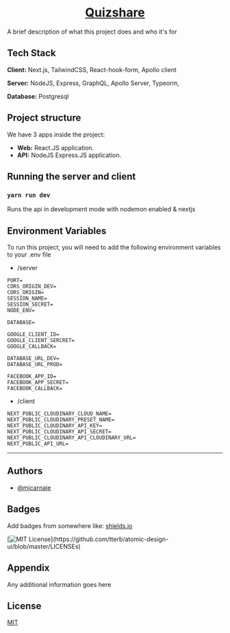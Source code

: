 <p align="center">
  <a href="https://www.quizshare.me/">
    <h1 align="center">Quizshare</h1>
  </a>
</p>

A brief description of what this project does and who it's for

## Tech Stack

**Client:** Next.js, TailwindCSS, React-hook-form, Apollo client

**Server:** NodeJS, Express, GraphQL, Apollo Server, Typeorm,

**Database:** Postgresql

## Project structure

We have 3 apps inside the project:

- **Web:** React.JS application.
- **API:** NodeJS Express.JS application.

## Running the server and client

### `yarn run dev`

Runs the api in development mode with nodemon enabled & nextjs

## Environment Variables

To run this project, you will need to add the following environment variables to your .env file

- /server

```
PORT=
CORS_ORIGIN_DEV=
CORS_ORIGIN=
SESSION_NAME=
SESSION_SECRET=
NODE_ENV=

DATABASE=

GOOGLE_CLIENT_ID=
GOOGLE_CLIENT_SERCRET=
GOOGLE_CALLBACK=

DATABASE_URL_DEV=
DATABASE_URL_PROD=

FACEBOOK_APP_ID=
FACEBOOK_APP_SECRET=
FACEBOOK_CALLBACK=
```

- /client

```
NEXT_PUBLIC_CLOUDINARY_CLOUD_NAME=
NEXT_PUBLIC_CLOUDINARY_PRESET_NAME=
NEXT_PUBLIC_CLOUDINARY_API_KEY=
NEXT_PUBLIC_CLOUDINARY_API_SECRET=
NEXT_PUBLIC_CLOUDINARY_API_CLOUDINARY_URL=
NEXT_PUBLIC_API_URL=
```

---

## Authors

- [@mjcarnaje](https://github.com/mjcarnaje)

## Badges

Add badges from somewhere like: [shields.io](https://shields.io/)

[![MIT License](https://img.shields.io/apm/l/atomic-design-ui.svg?)](https://github.com/tterb/atomic-design-ui/blob/master/LICENSEs)

## Appendix

Any additional information goes here

## License

[MIT](https://choosealicense.com/licenses/mit/)
